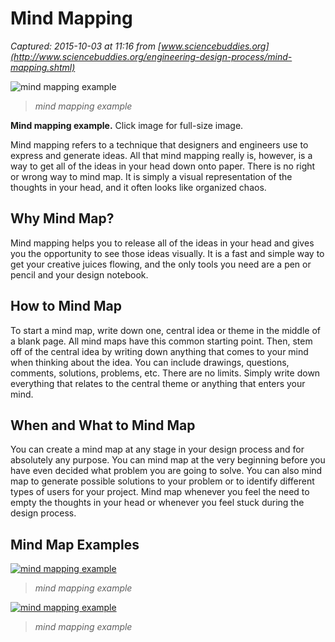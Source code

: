 # Mind Mapping

_Captured: 2015-10-03 at 11:16 from [www.sciencebuddies.org](http://www.sciencebuddies.org/engineering-design-process/mind-mapping.shtml)_

![mind mapping example](http://www.cdn.sciencebuddies.org/Files/5034/6/engineering_mindmap-SaltandPepper-thumb.jpg)

> _mind mapping example_

**Mind mapping example.** Click image for full-size image.

Mind mapping refers to a technique that designers and engineers use to express and generate ideas. All that mind mapping really is, however, is a way to get all of the ideas in your head down onto paper. There is no right or wrong way to mind map. It is simply a visual representation of the thoughts in your head, and it often looks like organized chaos.

## Why Mind Map?

Mind mapping helps you to release all of the ideas in your head and gives you the opportunity to see those ideas visually. It is a fast and simple way to get your creative juices flowing, and the only tools you need are a pen or pencil and your design notebook.

## How to Mind Map

To start a mind map, write down one, central idea or theme in the middle of a blank page. All mind maps have this common starting point. Then, stem off of the central idea by writing down anything that comes to your mind when thinking about the idea. You can include drawings, questions, comments, solutions, problems, etc. There are no limits. Simply write down everything that relates to the central theme or anything that enters your mind.

## When and What to Mind Map

You can create a mind map at any stage in your design process and for absolutely any purpose. You can mind map at the very beginning before you have even decided what problem you are going to solve. You can also mind map to generate possible solutions to your problem or to identify different types of users for your project. Mind map whenever you feel the need to empty the thoughts in your head or whenever you feel stuck during the design process.

## Mind Map Examples

[ ![mind mapping example](http://www.cdn.sciencebuddies.org/Files/5035/6/engineering_mindmap-KitchenTool-thumb.jpg)](javascript:popupWindow\('engineering_mindmap-KitchenTool.jpg'\))

> _mind mapping example_

[ ![mind mapping example](http://www.cdn.sciencebuddies.org/Files/5036/6/engineering_mindmap-Showers-thumb.jpg)](javascript:popupWindow\('engineering_mindmap-Showers.jpg'\))

> _mind mapping example_
